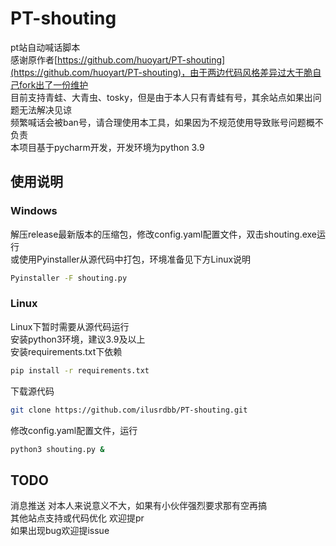 # PT-shouting

pt站自动喊话脚本  
感谢原作者[https://github.com/huoyart/PT-shouting](https://github.com/huoyart/PT-shouting)，由于两边代码风格差异过大干脆自己fork出了一份维护   
目前支持青蛙、大青虫、tosky，但是由于本人只有青蛙有号，其余站点如果出问题无法解决见谅  
频繁喊话会被ban号，请合理使用本工具，如果因为不规范使用导致账号问题概不负责  
本项目基于pycharm开发，开发环境为python 3.9  

## 使用说明
### Windows
解压release最新版本的压缩包，修改config.yaml配置文件，双击shouting.exe运行  
或使用Pyinstaller从源代码中打包，环境准备见下方Linux说明  
~~~bash
Pyinstaller -F shouting.py
~~~
### Linux
Linux下暂时需要从源代码运行  
安装python3环境，建议3.9及以上  
安装requirements.txt下依赖  
~~~bash
pip install -r requirements.txt
~~~
下载源代码  
~~~bash
git clone https://github.com/ilusrdbb/PT-shouting.git
~~~
修改config.yaml配置文件，运行  
~~~bash
python3 shouting.py &
~~~

## TODO
消息推送 对本人来说意义不大，如果有小伙伴强烈要求那有空再搞  
其他站点支持或代码优化 欢迎提pr  
如果出现bug欢迎提issue  